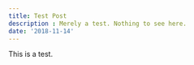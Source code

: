 ```yaml
---
title: Test Post
description : Merely a test. Nothing to see here.
date: '2018-11-14'
---
```


This is a test.